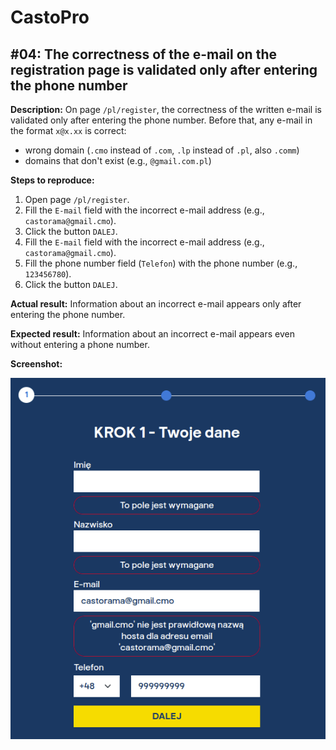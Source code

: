 # CastoPro

## #04: The correctness of the e-mail on the registration page is validated only after entering the phone number

**Description:** On page `/pl/register`, the correctness of the written e-mail is validated only after entering the phone number. Before that, any e-mail in the format `x@x.xx` is correct:

- wrong domain (`.cmo` instead of `.com`, `.lp` instead of `.pl`, also `.comm`)
- domains that don't exist (e.g., `@gmail.com.pl`)

**Steps to reproduce:**

1. Open page `/pl/register`.
2. Fill the `E-mail` field with the incorrect e-mail address (e.g., `castorama@gmail.cmo`).
3. Click the button `DALEJ`.
4. Fill the `E-mail` field with the incorrect e-mail address (e.g., `castorama@gmail.cmo`).
5. Fill the phone number field (`Telefon`) with the phone number (e.g., `123456780`).
6. Click the button `DALEJ`.

**Actual result:** Information about an incorrect e-mail appears only after entering the phone number.

**Expected result:** Information about an incorrect e-mail appears even without entering a phone number.

**Screenshot:**

![CastoPro04](/CastoPro/files/04.png)
